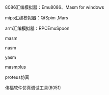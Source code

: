 8086汇编模拟器：Emu8086、Masm for windows

mips汇编模拟器：QtSpim ,Mars

arm汇编模拟器：RPCEmuSpoon



masm

nasm

yasm

masmplus



proteus仿真

伟福软件仿真调试工具(8051)
